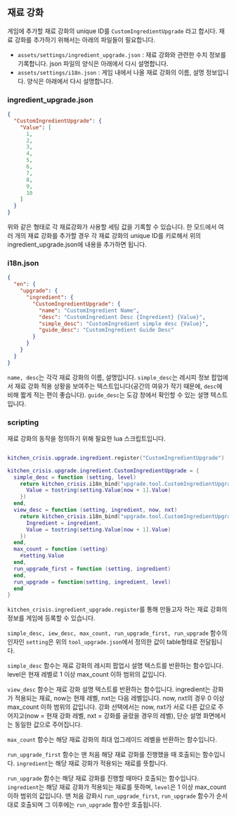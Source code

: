 
## 재료 강화

게임에 추가할 재료 강화의 unique ID를 `CustomIngredientUpgrade` 라고 합시다. 재료 강화를 추가하기 위해서는 아래의 파일들이 필요합니다.
- `assets/settings/ingredient_upgrade.json` : 재료 강화와 관련한 수치 정보를 기록합니다. json 파일의 양식은 아래에서 다시 설명합니다.
- `assets/settings/i18n.json` : 게임 내에서 나올 재료 강화의 이름, 설명 정보입니다. 양식은 아래에서 다시 설명합니다.

### ingredient_upgrade.json

```json
{
  "CustomIngredientUpgrade": {
    "Value": [
      1,
      2,
      3,
      4,
      5,
      6,
      7,
      8,
      9,
      10
    ]
  }
}
```

위와 같은 형태로 각 재료강화가 사용할 세팅 값을 기록할 수 있습니다. 한 모드에서 여러 개의 재료 강화를 추가할 경우 각 재료 강화의 unique ID를 키로해서 위의 ingredient_upgrade.json에 내용을 추가하면 됩니다.

### i18n.json

```json
{
  "en": {
    "upgrade": {
      "ingredient": {
        "CustomIngredientUpgrade": {
          "name": "CustomIngredient Name",
          "desc": "CustomIngredient Desc {Ingredient} {Value}",
          "simple_desc": "CustomIngredient simple desc {Value}",
          "guide_desc": "CustomIngredient Guide Desc"
        }
      }
    }
  }
}
```

`name, desc`는 각각 재료 강화의 이름, 설명입니다. `simple_desc`는 레시피 정보 팝업에서 재료 강화 적용 상황을 보여주는 텍스트입니다(공간의 여유가 작기 때문에, `desc`에 비해 짧게 적는 편이 좋습니다). `guide_desc`는 도감 창에서 확인할 수 있는 설명 텍스트입니다.

### scripting

재료 강화의 동작을 정의하기 위해 필요한 lua 스크립트입니다.

```lua

kitchen_crisis.upgrade.ingredient.register("CustomIngredientUpgrade")

kitchen_crisis.upgrade.ingredient.CustomIngredientUpgrade = {
  simple_desc = function (setting, level)
    return kitchen_crisis.i18n_bind("upgrade.tool.CustomIngredientUpgrade.simple_desc", {
      Value = tostring(setting.Value[now + 1].Value)
    })
  end,
  view_desc = function (setting, ingredient, now, nxt)
    return kitchen_crisis.i18n_bind("upgrade.tool.CustomIngredientUpgrade.desc", {
      Ingredient = ingredient,
      Value = tostring(setting.Value[now + 1].Value)
    })
  end,
  max_count = function (setting)
    #setting.Value
  end,
  run_upgrade_first = function (setting, ingredient)
  end,
  run_upgrade = function(setting, ingredient, level)
  end
}
```

`kitchen_crisis.ingredient_upgrade.register`를 통해 만들고자 하는 재료 강화의 정보를 게임에 등록할 수 있습니다.

`simple_desc, iew_desc, max_count, run_upgrade_first, run_upgrade` 함수의 인자인 `setting`은 위의 `tool_upgrade.json`에서 정의한 값이 table형태로 전달됩니다.

`simple_desc` 함수는 재료 강화의 레시피 팝업시 설명 텍스트를 반환하는 함수입니다. level은 현재 레벨로 1 이상 max_count 이하 범위의 값입니다.

`view_desc` 함수는 재료 강화 설명 텍스트를 반환하는 함수입니다. ingredient는 강화가 적용되는 재료, now는 현재 레벨, nxt는 다음 레벨입니다. now, nxt의 경우 0 이상 max_count 이하 범위의 값입니다. 강화 선택에서는 now, nxt가 서로 다른 값으로 주어지고(now = 현재 강화 레벨, nxt = 강화를 골랐을 경우의 레벨), 단순 설명 화면에서는 동일한 값으로 주어집니다.

`max_count` 함수는 해당 재료 강화의 최대 업그레이드 레벨을 반환하는 함수입니다.

`run_upgrade_first` 함수는 맨 처음 해당 재료 강화를 진행했을 때 호출되는 함수입니다. `ingredient`는 해당 재료 강화가 적용되는 재료를 뜻합니다.

`run_upgrade` 함수는 해당 재료 강화를 진행할 때마다 호출되는 함수입니다. `ingredient`는 해당 재료 강화가 적용되는 재료를 뜻하며, `level`은 1 이상 max_count 이하 범위의 값입니다. 맨 처음 강화시 `run_upgrade_first`, `run_upgrade` 함수가 순서대로 호출되며 그 이후에는 `run_upgrade` 함수만 호출됩니다.
